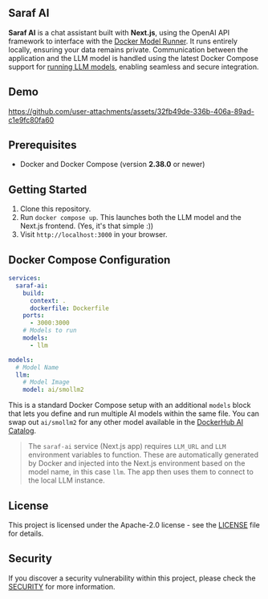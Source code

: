 ## Saraf AI

**Saraf AI** is a chat assistant built with **Next.js**, using the OpenAI API framework to interface with the [Docker Model Runner](https://docs.docker.com/ai/model-runner). It runs entirely locally, ensuring your data remains private. Communication between the application and the LLM model is handled using the latest Docker Compose support for [running LLM models](https://docs.docker.com/ai/compose/models-and-compose/), enabling seamless and secure integration.

## Demo

https://github.com/user-attachments/assets/32fb49de-336b-406a-89ad-c1e9fc80fa60

## Prerequisites

- Docker and Docker Compose (version **2.38.0** or newer)

## Getting Started

1. Clone this repository.
2. Run `docker compose up`. This launches both the LLM model and the Next.js frontend. (Yes, it's that simple :))
3. Visit `http://localhost:3000` in your browser.

## Docker Compose Configuration

```yaml
services:
  saraf-ai:
    build:
      context: .
      dockerfile: Dockerfile
    ports:
      - 3000:3000
    # Models to run
    models:
      - llm

models:
  # Model Name
  llm:
    # Model Image
    model: ai/smollm2
```

This is a standard Docker Compose setup with an additional `models` block that lets you define and run multiple AI models within the same file. You can swap out `ai/smollm2` for any other model available in the [DockerHub AI Catalog](https://hub.docker.com/catalogs/gen-ai).

> The `saraf-ai` service (Next.js app) requires `LLM_URL` and `LLM` environment variables to function. These are automatically generated by Docker and injected into the Next.js environment based on the model name, in this case `llm`. The app then uses them to connect to the local LLM instance.

## License

This project is licensed under the Apache-2.0 license - see the [LICENSE](LICENSE) file for details.

## Security

If you discover a security vulnerability within this project, please check the [SECURITY](SECURITY.md) for more information.
